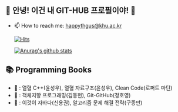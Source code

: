 ## 🥦 안녕! 이건 내 GIT-HUB 프로필이야! 🥦
- 📫 How to reach me: happythgus@khu.ac.kr

  <div>
	
  [![Hits](https://hits.seeyoufarm.com/api/count/incr/badge.svg?url=https://github.com/SohyeonKim-dev)](https://hits.seeyoufarm.com) 
	
  </div>
  
   [![Anurag's github stats](https://github-readme-stats.vercel.app/api?username=SohyeonKim-dev)](https://github.com/anuraghazra/github-readme-stats)
   

## 📚 Programming Books
- 📕 : 열혈 C++(윤성우), 열혈 자료구조(윤성우), Clean Code(로퍼트 마틴)
- 📗 : 객체지향 프로그래밍(김동헌), Git-GitHub(정호영)
- 📘 : 이것이 자바다(신용권), 알고리즘 문제 해결 전략(구종만)

